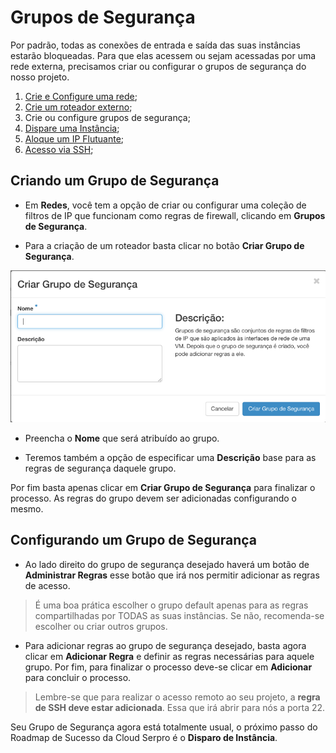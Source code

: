 # Grupos de Segurança

Por padrão, todas as conexões de entrada e saída das suas instâncias estarão bloqueadas. Para que elas acessem ou sejam acessadas por uma rede externa, precisamos criar ou configurar o grupos de segurança do nosso projeto.

1. [Crie e Configure uma rede](../redes/redes.md);
2. [Crie um roteador externo](../redes/roteadores.md);
3. Crie ou configure grupos de segurança;
4. [Dispare uma Instância](../computacao/instancias.md);
5. [Aloque um IP Flutuante](../redes/ipsFlutuantes.md);
6. [Acesso via SSH](../inicial/acesso-via-ssh.md);

## Criando um Grupo de Segurança

* Em **Redes**, você tem a opção de criar ou configurar uma coleção de filtros de IP que funcionam como regras de firewall, clicando em **Grupos de Segurança**.

* Para a criação de um roteador basta clicar no botão **Criar Grupo de Segurança**.

![Criar Rede Cloud Serpro](../../img/grupos-de-seguranca/criar-grupo-de-seguranca.png)

* Preencha o **Nome** que será atribuído ao grupo.

* Teremos também a opção de especificar uma **Descrição** base para as regras de segurança daquele grupo.

Por fim basta apenas clicar em **Criar Grupo de Segurança** para finalizar o processo. As regras do grupo devem ser adicionadas configurando o mesmo.

## Configurando um Grupo de Segurança

* Ao lado direito do grupo de segurança desejado haverá um botão de **Administrar Regras** esse botão que irá nos permitir adicionar as regras de acesso.

> É uma boa prática escolher o grupo default apenas para as regras compartilhadas por TODAS as suas instâncias. Se não, recomenda-se escolher ou criar outros grupos.

* Para adicionar regras ao grupo de segurança desejado, basta agora clicar em **Adicionar Regra** e definir as regras necessárias para aquele grupo. Por fim, para finalizar o processo deve-se clicar em **Adicionar** para concluir o processo.

> Lembre-se que para realizar o acesso remoto ao seu projeto, a **regra de SSH deve estar adicionada**. Essa que irá abrir para nós a porta 22.

Seu Grupo de Segurança agora está totalmente usual, o próximo passo do Roadmap de Sucesso da Cloud Serpro é o **Disparo de Instância**.
